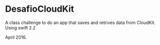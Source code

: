 # DesafioCloudKit
A class challenge to do an app that saves and retrives data from CloudKit. Using swift 2.2 

April 2016.
